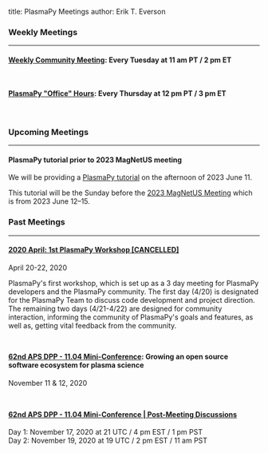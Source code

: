 title: PlasmaPy Meetings
author: Erik T. Everson

### Weekly Meetings

----

#### [Weekly Community Meeting](./weekly): Every Tuesday at 11 am PT / 2 pm ET

<div style="height: 12px"><!-- Adding vertical whitespace --></div>

#### [PlasmaPy "Office" Hours](./office_hours): Every Thursday at 12 pm PT / 3 pm ET

<br/>


### Upcoming Meetings

----

#### PlasmaPy tutorial prior to 2023 MagNetUS meeting

We will be providing a [PlasmaPy tutorial](./magnetus2023.md) on the 
afternoon of 2023 June 11.

This tutorial will be the Sunday before the 
[2023 MagNetUS Meeting](https://sites.google.com/view/magnetus2023/home?authuser=0)
which is from 2023 June 12–15.
<br/>


### Past Meetings

----

#### [2020 April:  1st PlasmaPy Workshop [CANCELLED]](1st_workshop_2020_at_bryn_mawr)
April 20-22, 2020

PlasmaPy's first workshop, which is set up as a 3 day meeting for PlasmaPy developers and 
the PlasmaPy community. The first day (4/20) is designated for the PlasmaPy Team to discuss
code development and project direction.  The remaining two days (4/21-4/22) are designed 
for community interaction, informing the community of PlasmaPy's goals and features, as 
well as, getting vital feedback from the community.

<div style="height: 12px"><!-- Adding vertical whitespace --></div>

#### [62nd APS DPP - 11.04 Mini-Conference](https://engage.aps.org/dpp/meetings/annual-meeting/mini-conferences): Growing an open source software ecosystem for plasma science
November 11 & 12, 2020

<div style="height: 12px"><!-- Adding vertical whitespace --></div>

#### [62nd APS DPP - 11.04 Mini-Conference | Post-Meeting Discussions](./aps/62nd_dpp_mini_conf_followups)
Day 1: November 17, 2020 at 21 UTC / 4 pm EST / 1 pm PST<br/>
Day 2: November 19, 2020 at 19 UTC / 2 pm EST / 11 am PST
